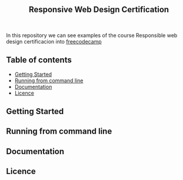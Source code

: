 <h2 align="center"> Responsive Web Design Certification</h2>

<!-- A spacer -->
<p>&nbsp;</p>

<p>
In this repository we can see examples of the course Responsible web design certificacion into <a href="https://www.freecodecamp.org/learn">freecodecamp</a></em>
</p>

## Table of contents

- [Getting Started](#getting-started)
- [Running from command line](#running-from-command-line)
- [Documentation](#documentation)
- [Licence](#licence)

## Getting Started

## Running from command line

## Documentation

## Licence

